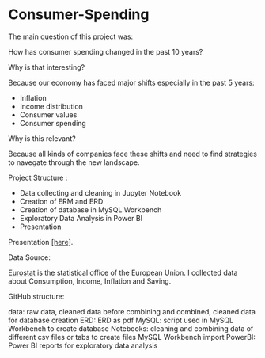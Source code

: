 # Consumer-Spending

The main question of this project was:

How has consumer spending changed in the past 10 years?

Why is that interesting?

Because our economy has faced major shifts especially in the past 5 years:
- Inflation
- Income distribution
- Consumer values
- Consumer spending

Why is this relevant?

Because all kinds of companies face these shifts and need to find strategies to navegate through the new landscape.

Project Structure :
-	Data collecting and cleaning in Jupyter Notebook
-	Creation of ERM and ERD
-	Creation of database in MySQL Workbench
-	Exploratory Data Analysis in Power BI
-	Presentation

Presentation [\[here\]](https://docs.google.com/presentation/d/1bQGMRRj_ibNDVir5V9W-73HA4dhM9laqniY2_2Eh_bY/edit?slide=id.g3642204686f_0_0#slide=id.g3642204686f_0_0).

Data Source:

[Eurostat](https://ec.europa.eu/eurostat/web/main/home) is the statistical office of the European Union. I collected data about Consumption, Income, Inflation and Saving.

GitHub structure:

data: raw data, cleaned data before combining and combined, cleaned data for database creation
ERD: ERD as pdf
MySQL: script used in MySQL Workbench to create database
Notebooks: cleaning and combining data of different csv files or tabs to create files MySQL Workbench import
PowerBI: Power BI reports for exploratory data analysis

